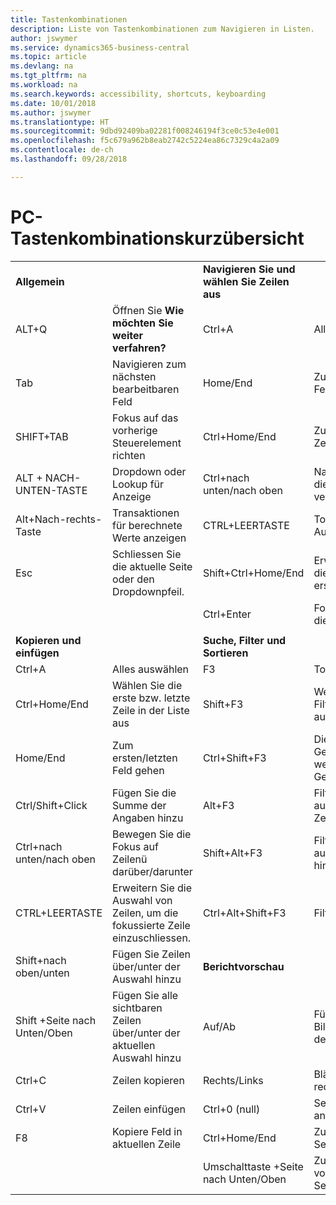 ```yaml
---
title: Tastenkombinationen
description: Liste von Tastenkombinationen zum Navigieren in Listen.
author: jswymer
ms.service: dynamics365-business-central
ms.topic: article
ms.devlang: na
ms.tgt_pltfrm: na
ms.workload: na
ms.search.keywords: accessibility, shortcuts, keyboarding
ms.date: 10/01/2018
ms.author: jswymer
ms.translationtype: HT
ms.sourcegitcommit: 9dbd92409ba02281f008246194f3ce0c53e4e001
ms.openlocfilehash: f5c679a962b8eab2742c5224ea86c7329c4a2a09
ms.contentlocale: de-ch
ms.lasthandoff: 09/28/2018

---
```


# <a name="pc-keyboard-shortcuts-quick-reference"></a>PC-Tastenkombinationskurzübersicht


|||||  
|----------------|-----------|----------------|-----------|    
|**Allgemein**||**Navigieren Sie und wählen Sie Zeilen aus**||
|ALT+Q|Öffnen Sie **Wie möchten Sie weiter verfahren?**|Ctrl+A|Alles auswählen|
|Tab|Navigieren zum nächsten bearbeitbaren Feld|Home/End|Zum ersten/letzten Feld gehen.|
|SHIFT+TAB|Fokus auf das vorherige Steuerelement richten|Ctrl+Home/End|Zur ersten/letzten Zeile.|   
|ALT + NACH-UNTEN-TASTE|Dropdown oder Lookup für Anzeige|Ctrl+nach unten/nach oben|Navigieren Sie ohne die Auswahl zu verlieren|
|Alt+Nach-rechts-Taste|Transaktionen für berechnete Werte anzeigen|CTRL+LEERTASTE|Toggle-Zeilen-Auswahl| 
|Esc|Schliessen Sie die aktuelle Seite oder den Dropdownpfeil.|Shift+Ctrl+Home/End|Erweitern Sie zuerst die Auswahl zur ersten/letzten Zeile| 
|||Ctrl+Enter|Fokussieren Sie auf die Liste|
|||||
|**Kopieren und einfügen**||**Suche, Filter und Sortieren**||
|Ctrl+A|Alles auswählen|F3|Toggle-Suche|
|Ctrl+Home/End|Wählen Sie die erste bzw. letzte Zeile in der Liste aus|Shift+F3|Wechselt zwischen Filterbereich; Fokus auf Feldfilter|
|Home/End|Zum ersten/letzten Feld gehen|Ctrl+Shift+F3|Dient um zwischen Gesamtfilter zu wechseln, Fokus auf Gesamtfilter|
|Ctrl/Shift+Click|Fügen Sie die Summe der Angaben hinzu |Alt+F3|Filtern Sie ausgewählte Zellwerte|
|Ctrl+nach unten/nach oben|Bewegen Sie die Fokus auf Zeilenü darüber/darunter|Shift+Alt+F3|Filter auf ausgewählten Felder hinzufügen|
|CTRL+LEERTASTE|Erweitern Sie die Auswahl von Zeilen, um die fokussierte Zeile einzuschliessen.|Ctrl+Alt+Shift+F3|Filter zurücksetzen|
|Shift+nach oben/unten|Fügen Sie Zeilen über/unter der Auswahl hinzu|**Berichtvorschau**||
|Shift +Seite nach Unten/Oben|Fügen Sie alle sichtbaren Zeilen über/unter der aktuellen Auswahl hinzu|Auf/Ab|Führen Sie einen Bildlauf zum Ende der Seite durch
|Ctrl+C|Zeilen kopieren|Rechts/Links|Blättern Sie nach rechts/links |
|Ctrl+V|Zeilen einfügen|Ctrl+0 (null)|Seite an Fenster anpassen |
|F8|Kopiere Feld in aktuellen Zeile|Ctrl+Home/End|Zur ersten/letzten Seite.|
|||Umschalttaste +Seite nach Unten/Oben|Zur vorherigen/nächsten Seite.|


